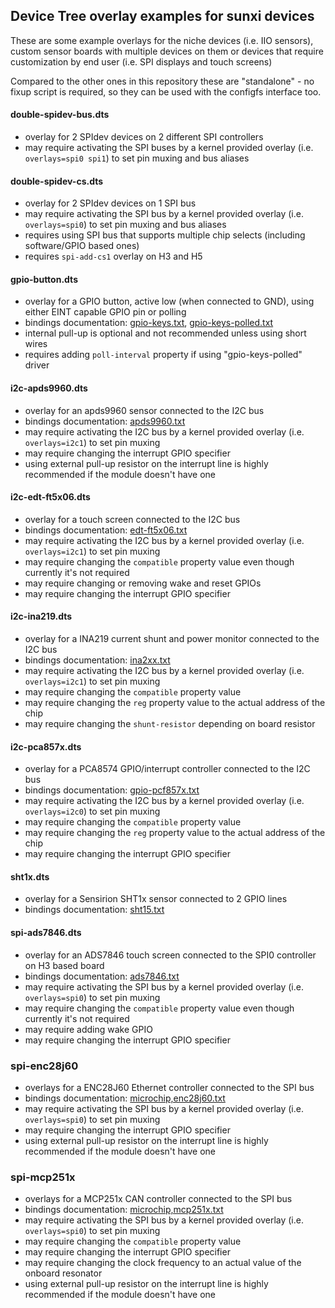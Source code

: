 ## Device Tree overlay examples for sunxi devices

These are some example overlays for the niche devices (i.e. IIO sensors), custom sensor boards with multiple devices on them or devices that require customization by end user (i.e. SPI displays and touch screens)

Compared to the other ones in this repository these are "standalone" - no fixup script is required, so they can be used with the configfs interface too.


#### double-spidev-bus.dts
- overlay for 2 SPIdev devices on 2 different SPI controllers
- may require activating the SPI buses by a kernel provided overlay (i.e. `overlays=spi0 spi1`) to set pin muxing and bus aliases


#### double-spidev-cs.dts
- overlay for 2 SPIdev devices on 1 SPI bus
- may require activating the SPI bus by a kernel provided overlay (i.e. `overlays=spi0`) to set pin muxing and bus aliases
- requires using SPI bus that supports multiple chip selects (including software/GPIO based ones)
- requires `spi-add-cs1` overlay on H3 and H5


#### gpio-button.dts
- overlay for a GPIO button, active low (when connected to GND), using either EINT capable GPIO pin or polling
- bindings documentation: [gpio-keys.txt](https://git.kernel.org/pub/scm/linux/kernel/git/stable/linux-stable.git/tree/Documentation/devicetree/bindings/input/gpio-keys.txt), [gpio-keys-polled.txt](https://git.kernel.org/pub/scm/linux/kernel/git/stable/linux-stable.git/tree/Documentation/devicetree/bindings/input/gpio-keys-polled.txt)
- internal pull-up is optional and not recommended unless using short wires
- requires adding `poll-interval` property if using "gpio-keys-polled" driver


#### i2c-apds9960.dts
- overlay for an apds9960 sensor connected to the I2C bus
- bindings documentation: [apds9960.txt](https://git.kernel.org/pub/scm/linux/kernel/git/stable/linux-stable.git/tree/Documentation/devicetree/bindings/iio/light/apds9960.txt)
- may require activating the I2C bus by a kernel provided overlay (i.e. `overlays=i2c1`) to set pin muxing
- may require changing the interrupt GPIO specifier
- using external pull-up resistor on the interrupt line is highly recommended if the module doesn't have one


#### i2c-edt-ft5x06.dts
- overlay for a touch screen connected to the I2C bus
- bindings documentation: [edt-ft5x06.txt](https://git.kernel.org/pub/scm/linux/kernel/git/stable/linux-stable.git/tree/Documentation/devicetree/bindings/input/touchscreen/edt-ft5x06.txt)
- may require activating the I2C bus by a kernel provided overlay (i.e. `overlays=i2c1`) to set pin muxing
- may require changing the `compatible` property value even though currently it's not required
- may require changing or removing wake and reset GPIOs
- may require changing the interrupt GPIO specifier


#### i2c-ina219.dts
- overlay for a INA219 current shunt and power monitor connected to the I2C bus
- bindings documentation: [ina2xx.txt](https://git.kernel.org/pub/scm/linux/kernel/git/stable/linux-stable.git/tree/Documentation/devicetree/bindings/hwmon/ina2xx.txt)
- may require activating the I2C bus by a kernel provided overlay (i.e. `overlays=i2c1`) to set pin muxing
- may require changing the `compatible` property value
- may require changing the `reg` property value to the actual address of the chip
- may require changing the `shunt-resistor` depending on board resistor


#### i2c-pca857x.dts
- overlay for a PCA8574 GPIO/interrupt controller connected to the I2C bus
- bindings documentation: [gpio-pcf857x.txt](https://git.kernel.org/pub/scm/linux/kernel/git/stable/linux-stable.git/tree/Documentation/devicetree/bindings/gpio/gpio-pcf857x.txt)
- may require activating the I2C bus by a kernel provided overlay (i.e. `overlays=i2c0`) to set pin muxing
- may require changing the `compatible` property value
- may require changing the `reg` property value to the actual address of the chip
- may require changing the interrupt GPIO specifier


#### sht1x.dts
- overlay for a Sensirion SHT1x sensor connected to 2 GPIO lines
- bindings documentation: [sht15.txt](https://git.kernel.org/pub/scm/linux/kernel/git/stable/linux-stable.git/tree/Documentation/devicetree/bindings/hwmon/sht15.txt)


#### spi-ads7846.dts
- overlay for an ADS7846 touch screen connected to the SPI0 controller on H3 based board
- bindings documentation: [ads7846.txt](https://git.kernel.org/pub/scm/linux/kernel/git/stable/linux-stable.git/tree/Documentation/devicetree/bindings/input/touchscreen/ads7846.txt)
- may require activating the SPI bus by a kernel provided overlay (i.e. `overlays=spi0`) to set pin muxing
- may require changing the `compatible` property value even though currently it's not required
- may require adding wake GPIO
- may require changing the interrupt GPIO specifier


### spi-enc28j60
- overlays for a ENC28J60 Ethernet controller connected to the SPI bus
- bindings documentation: [microchip,enc28j60.txt](https://git.kernel.org/pub/scm/linux/kernel/git/stable/linux-stable.git/tree/Documentation/devicetree/bindings/net/microchip,enc28j60.txt)
- may require activating the SPI bus by a kernel provided overlay (i.e. `overlays=spi0`) to set pin muxing
- may require changing the interrupt GPIO specifier
- using external pull-up resistor on the interrupt line is highly recommended if the module doesn't have one


### spi-mcp251x
- overlays for a MCP251x CAN controller connected to the SPI bus
- bindings documentation: [microchip,mcp251x.txt](https://git.kernel.org/pub/scm/linux/kernel/git/stable/linux-stable.git/tree/Documentation/devicetree/bindings/net/can/microchip,mcp251x.txt)
- may require activating the SPI bus by a kernel provided overlay (i.e. `overlays=spi0`) to set pin muxing
- may require changing the `compatible` property value
- may require changing the interrupt GPIO specifier
- may require changing the clock frequency to an actual value of the onboard resonator
- using external pull-up resistor on the interrupt line is highly recommended if the module doesn't have one
